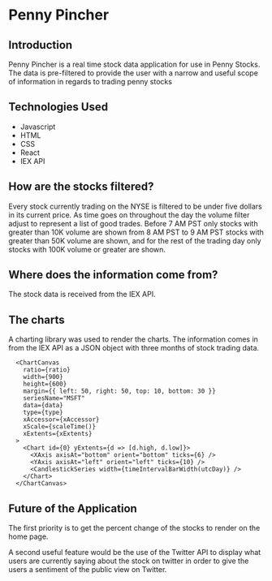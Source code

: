 # Penny Pincher

## Introduction
 Penny Pincher is a real time stock data application for use in Penny Stocks. The data is pre-filtered to provide the user with a narrow and useful scope of information in regards to trading penny stocks

## Technologies Used
  - Javascript
  - HTML
  - CSS
  - React
  - IEX API


## How are the stocks filtered?
 Every stock currently trading on the NYSE is filtered to be under five dollars in its current price. As time goes on throughout the day the volume filter adjust to represent a list of good trades. Before 7 AM PST only stocks with greater than 10K volume are shown from 8 AM PST to 9 AM PST stocks with greater than 50K volume are shown, and for the rest of the trading day only stocks with 100K volume or greater are shown. 

## Where does the information come from?
 The stock data is received from the IEX API.

## The charts
  A charting library was used to render the charts. The information comes in from the IEX API as a JSON object with three months of stock trading data.

      <ChartCanvas
        ratio={ratio}
        width={900}
        height={600}
        margin={{ left: 50, right: 50, top: 10, bottom: 30 }}
        seriesName="MSFT"
        data={data}
        type={type}
        xAccessor={xAccessor}
        xScale={scaleTime()}
        xExtents={xExtents}
      >
        <Chart id={0} yExtents={d => [d.high, d.low]}>
          <XAxis axisAt="bottom" orient="bottom" ticks={6} />
          <YAxis axisAt="left" orient="left" ticks={10} />
          <CandlestickSeries width={timeIntervalBarWidth(utcDay)} />
        </Chart>
      </ChartCanvas>


## Future of the Application
 The first priority is to get the percent change of the stocks to render on the home page.

 A second useful feature would be the use of the Twitter API to display what users are currently saying about the stock on twitter in order to give the users a sentiment of the public view on Twitter.
